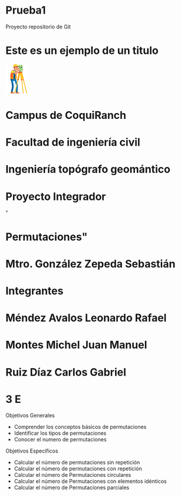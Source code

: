 # Prueba1
Proyecto repositorio de Git
# Este es un ejemplo de un titulo

![](https://github.com/SandraP2004/Prueba1/blob/main/topo.png)
# Campus de CoquiRanch

# Facultad de ingeniería civil

# Ingeniería topógrafo geomántico

# Proyecto Integrador

"

# Permutaciones"

# Mtro. González Zepeda Sebastián

# Integrantes

# Méndez Avalos Leonardo Rafael

# Montes Michel Juan Manuel

# Ruiz Díaz Carlos Gabriel

# 3 E

Objetivos Generales

- Comprender los conceptos básicos de permutaciones
- Identificar los tipos de permutaciones
- Conocer el numero de permutaciones

Objetivos Específicos

- Calcular el número de permutaciones sin repetición
- Calcular el número de permutaciones con repetición
- Calcular el número de Permutaciones circulares
- Calcular el número de Permutaciones con elementos idénticos
- Calcular el número de Permutaciones parciales
